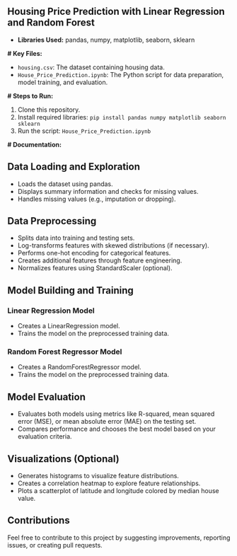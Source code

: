 ## Housing Price Prediction with Linear Regression and Random Forest

* **Libraries Used:** pandas, numpy, matplotlib, seaborn, sklearn

**# Key Files:**

* `housing.csv`: The dataset containing housing data.
* `House_Price_Prediction.ipynb`: The Python script for data preparation, model training, and evaluation.

**# Steps to Run:**

1. Clone this repository.
2. Install required libraries: `pip install pandas numpy matplotlib seaborn sklearn`
3. Run the script: `House_Price_Prediction.ipynb`

**# Documentation:**

## Data Loading and Exploration

- Loads the dataset using pandas.
- Displays summary information and checks for missing values.
- Handles missing values (e.g., imputation or dropping).

## Data Preprocessing

- Splits data into training and testing sets.
- Log-transforms features with skewed distributions (if necessary).
- Performs one-hot encoding for categorical features.
- Creates additional features through feature engineering.
- Normalizes features using StandardScaler (optional).

## Model Building and Training

### Linear Regression Model

- Creates a LinearRegression model.
- Trains the model on the preprocessed training data.

### Random Forest Regressor Model

- Creates a RandomForestRegressor model.
- Trains the model on the preprocessed training data.

## Model Evaluation

- Evaluates both models using metrics like R-squared, mean squared error (MSE), or mean absolute error (MAE) on the testing set.
- Compares performance and chooses the best model based on your evaluation criteria.

## Visualizations (Optional)

- Generates histograms to visualize feature distributions.
- Creates a correlation heatmap to explore feature relationships.
- Plots a scatterplot of latitude and longitude colored by median house value.

## Contributions

Feel free to contribute to this project by suggesting improvements, reporting issues, or creating pull requests.
